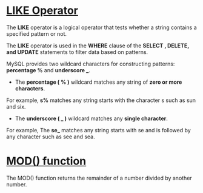 # [LIKE Operator](https://www.mysqltutorial.org/mysql-like/)

The **LIKE** operator is a logical operator that tests whether a string contains a specified pattern or not.

The **LIKE** operator is used in the **WHERE** clause of the **SELECT , DELETE, and UPDATE** statements to filter data based on patterns.

MySQL provides two wildcard characters for constructing patterns: **percentage %** and **underscore _**.

* The **percentage ( % )** wildcard matches any string of **zero or more characters**.

For example, **s%** matches any string starts with the character s such as sun and six.

* The **underscore ( _ )** wildcard matches any **single character**.

For example, The **se_** matches any string starts with  se and is followed by any character such as see and sea.

# [MOD() function](https://www.w3schools.com/sql/func_mysql_mod.asp)

The MOD() function returns the remainder of a number divided by another number.


